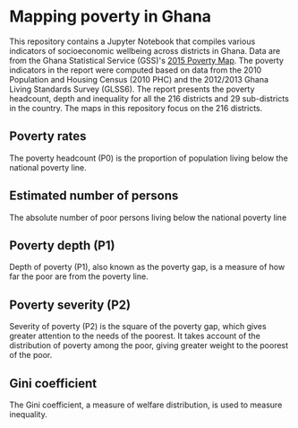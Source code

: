 # Mapping poverty in Ghana

This repository contains a Jupyter Notebook that compiles various indicators of socioeconomic wellbeing across districts in Ghana. Data are from the Ghana Statistical Service (GSS)'s [2015 Poverty Map](http://www2.statsghana.gov.gh/docfiles/publications/POVERTY%20MAP%20FOR%20GHANA-05102015.pdf). The poverty indicators in the report were computed based on data from the 2010 Population and Housing Census (2010 PHC) and the 2012/2013 Ghana Living Standards Survey (GLSS6). The report presents the poverty headcount, depth and inequality for all the 216 districts and 29 sub-districts in the country. The maps in this repository focus on the 216 districts.

## Poverty rates
The poverty headcount (P0) is the proportion of population living below the national poverty line. 

## Estimated number of persons 
The absolute number of poor persons living below the national poverty line

## Poverty depth (P1)
Depth of poverty (P1), also known as the poverty gap, is a measure of how far the poor are from the poverty line.

## Poverty severity (P2)
Severity of poverty (P2) is the square of the poverty gap, which gives greater attention to the needs of the poorest. It takes account of the distribution of poverty among the poor, giving greater weight to the poorest of the poor. 

## Gini coefficient
The Gini coefficient, a measure of welfare distribution, is used to measure inequality.
